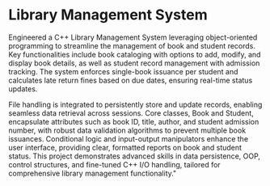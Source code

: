 # Library Management System
Engineered a C++ Library Management System leveraging object-oriented programming to streamline the management of book and student records. Key functionalities include book cataloging with options to add, modify, and display book details, as well as student record management with admission tracking. The system enforces single-book issuance per student and calculates late return fines based on due dates, ensuring real-time status updates.

File handling is integrated to persistently store and update records, enabling seamless data retrieval across sessions. Core classes, Book and Student, encapsulate attributes such as book ID, title, author, and student admission number, with robust data validation algorithms to prevent multiple book issuances. Conditional logic and input-output manipulators enhance the user interface, providing clear, formatted reports on book and student status. This project demonstrates advanced skills in data persistence, OOP, control structures, and fine-tuned C++ I/O handling, tailored for comprehensive library management functionality."
